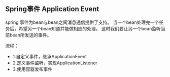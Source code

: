 ## Spring事件 Application Event 

spring 事件为bean与bean之间消息通信提供了支持。
当一个bean处理完一个任务后，希望另一个bean知道并能做相应的处理。
这时我们要让另一个bean监听当前bean所发送的事件。

流程：
- 1.自定义事件，继承ApplicationEvent
- 2.定义事件监听，实现ApplicationListener
- 3.使用容器发布事件

